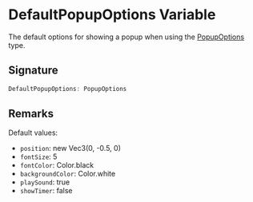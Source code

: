 # DefaultPopupOptions Variable

The default options for showing a popup when using the [PopupOptions](https://developers.meta.com/horizon-worlds/reference/2.0.0/core_popupoptions) type.

## Signature

```typescript
DefaultPopupOptions: PopupOptions
```

## Remarks

Default values:
- `position`: new Vec3(0, -0.5, 0)
- `fontSize`: 5
- `fontColor`: Color.black
- `backgroundColor`: Color.white
- `playSound`: true
- `showTimer`: false